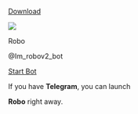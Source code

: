 [Download](https://telegram.org/dl?tme=31298c0d9e8ad9a39a_16712935928797705079)

[![](https://cdn5.telesco.pe/file/gHGsR2qrs-zBcEaxf52NggLgrsixg9YNe0r6lLsXyQKO9GTGUMqHbki3DzLMdElxJOCzb3qm0sjwgJoI0ijKCjpoRWM39QcyQR5NvLAobC87LnwOLFkibim-XDWOaBmmH-fOgPzcDOYsCUD6AFal0zfyANdOeNc4_qgeHJ_SnDbE-pQHGXxa9y0M1zBc0nbtFRb-JJfV52Juq0K7l2EQBnzruH0N7-w9xZ_88x7NObIv59twbTbyaTeNyylPBkAETmYGBajJwGz2qnud2dOL-AqTTJvBCDcVRdGzEKtk8ycALHppSguRQ_7OWNXufkeY5mUvivPcUbMhEYiVNz5maw.jpg)](tg://resolve?domain=Im_robov2_bot)

Robo

@Im\_robov2\_bot

[Start Bot](tg://resolve?domain=Im_robov2_bot)

If you have **Telegram**, you can launch

**Robo** right away.